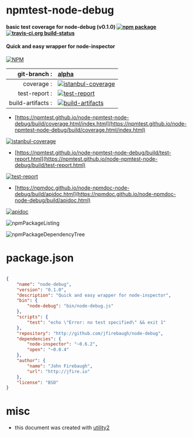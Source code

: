 # npmtest-node-debug

#### basic test coverage for  node-debug (v0.1.0)  [![npm package](https://img.shields.io/npm/v/npmtest-node-debug.svg?style=flat-square)](https://www.npmjs.org/package/npmtest-node-debug) [![travis-ci.org build-status](https://api.travis-ci.org/npmtest/node-npmtest-node-debug.svg)](https://travis-ci.org/npmtest/node-npmtest-node-debug)

#### Quick and easy wrapper for node-inspector

[![NPM](https://nodei.co/npm/node-debug.png?downloads=true&downloadRank=true&stars=true)](https://www.npmjs.com/package/node-debug)

| git-branch : | [alpha](https://github.com/npmtest/node-npmtest-node-debug/tree/alpha)|
|--:|:--|
| coverage : | [![istanbul-coverage](https://npmtest.github.io/node-npmtest-node-debug/build/coverage.badge.svg)](https://npmtest.github.io/node-npmtest-node-debug/build/coverage.html/index.html)|
| test-report : | [![test-report](https://npmtest.github.io/node-npmtest-node-debug/build/test-report.badge.svg)](https://npmtest.github.io/node-npmtest-node-debug/build/test-report.html)|
| build-artifacts : | [![build-artifacts](https://npmtest.github.io/node-npmtest-node-debug/glyphicons_144_folder_open.png)](https://github.com/npmtest/node-npmtest-node-debug/tree/gh-pages/build)|

- [https://npmtest.github.io/node-npmtest-node-debug/build/coverage.html/index.html](https://npmtest.github.io/node-npmtest-node-debug/build/coverage.html/index.html)

[![istanbul-coverage](https://npmtest.github.io/node-npmtest-node-debug/build/screenCapture.buildCi.browser.%252Ftmp%252Fbuild%252Fcoverage.lib.html.png)](https://npmtest.github.io/node-npmtest-node-debug/build/coverage.html/index.html)

- [https://npmtest.github.io/node-npmtest-node-debug/build/test-report.html](https://npmtest.github.io/node-npmtest-node-debug/build/test-report.html)

[![test-report](https://npmtest.github.io/node-npmtest-node-debug/build/screenCapture.buildCi.browser.%252Ftmp%252Fbuild%252Ftest-report.html.png)](https://npmtest.github.io/node-npmtest-node-debug/build/test-report.html)

- [https://npmdoc.github.io/node-npmdoc-node-debug/build/apidoc.html](https://npmdoc.github.io/node-npmdoc-node-debug/build/apidoc.html)

[![apidoc](https://npmdoc.github.io/node-npmdoc-node-debug/build/screenCapture.buildCi.browser.%252Ftmp%252Fbuild%252Fapidoc.html.png)](https://npmdoc.github.io/node-npmdoc-node-debug/build/apidoc.html)

![npmPackageListing](https://npmtest.github.io/node-npmtest-node-debug/build/screenCapture.npmPackageListing.svg)

![npmPackageDependencyTree](https://npmtest.github.io/node-npmtest-node-debug/build/screenCapture.npmPackageDependencyTree.svg)



# package.json

```json

{
    "name": "node-debug",
    "version": "0.1.0",
    "description": "Quick and easy wrapper for node-inspector",
    "bin": {
        "node-debug": "bin/node-debug.js"
    },
    "scripts": {
        "test": "echo \"Error: no test specified\" && exit 1"
    },
    "repository": "http://github.com/jfirebaugh/node-debug",
    "dependencies": {
        "node-inspector": "~0.6.2",
        "open": "~0.0.4"
    },
    "author": {
        "name": "John Firebaugh",
        "url": "http://jfire.io"
    },
    "license": "BSD"
}
```



# misc
- this document was created with [utility2](https://github.com/kaizhu256/node-utility2)
